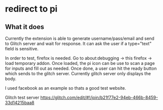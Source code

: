 # redirect to pi

## What it does ##

Currently the extension is able to generate username/pass/email and send to Glitch server and wait for response. It can ask the user if a type="text" field is sensitive.

In order to test, firefox is needed. Go to about:debugging -> this firefox -> load temporary addon. Once loaded, the pi icon 
can be use to scan a page for inputs and fill out as needed. Once done, a user can hit the ready button which sends to the glitch server. Currently glitch server only displays the body.

I used facebook as an example so thats a good test website.

Glitch test server
https://glitch.com/edit/#!/join/b21f77e2-94eb-466b-8459-33d14215baa8
